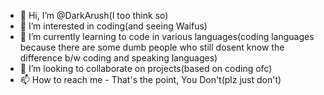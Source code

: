 - 👋 Hi, I’m @DarkArush(I too think so)
- 👀 I’m interested in coding(and seeing Waifus)
- 🌱 I’m currently learning to code in various languages(coding languages because there are some dumb people who still dosent know the difference b/w coding and speaking languages)
- 💞️ I’m looking to collaborate on projects(based on coding ofc)
- 📫 How to reach me - That's the point, You Don't(plz just don't)

<!---
DarkArush/DarkArush is a ✨ special ✨ repository because its `README.md` (this file) appears on your GitHub profile.
You can click the Preview link to take a look at your changes.
--->
